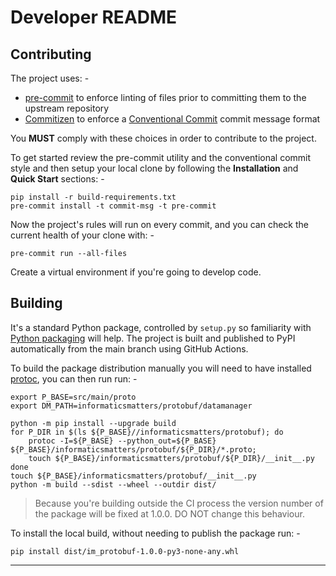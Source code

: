 # Developer README

## Contributing
The project uses: -

- [pre-commit] to enforce linting of files prior to committing them to the
  upstream repository
- [Commitizen] to enforce a [Conventional Commit] commit message format

You **MUST** comply with these choices in order to  contribute to the project.

To get started review the pre-commit utility and the conventional commit style
and then setup your local clone by following the **Installation** and
**Quick Start** sections: -

    pip install -r build-requirements.txt
    pre-commit install -t commit-msg -t pre-commit

Now the project's rules will run on every commit, and you can check the
current health of your clone with: -

    pre-commit run --all-files

Create a virtual environment if you're going to develop code.

## Building
It's a standard Python package, controlled by `setup.py` so familiarity
with [Python packaging] will help. The project is built and published
to PyPI automatically from the main branch using GitHub Actions.

To build the package distribution manually you will need to have
installed [protoc], you can then run run: -

    export P_BASE=src/main/proto
    export DM_PATH=informaticsmatters/protobuf/datamanager

    python -m pip install --upgrade build
    for P_DIR in $(ls ${P_BASE}//informaticsmatters/protobuf); do
        protoc -I=${P_BASE} --python_out=${P_BASE} ${P_BASE}/informaticsmatters/protobuf/${P_DIR}/*.proto;
        touch ${P_BASE}/informaticsmatters/protobuf/${P_DIR}/__init__.py
    done
    touch ${P_BASE}/informaticsmatters/protobuf/__init__.py
    python -m build --sdist --wheel --outdir dist/

>   Because you're building outside the CI process the version number of
    the package will be fixed at 1.0.0. DO NOT change this behaviour.

To install the local build, without needing to publish the package run: -

    pip install dist/im_protobuf-1.0.0-py3-none-any.whl

---

[black]: https://black.readthedocs.io/en/stable
[commitizen]: https://commitizen-tools.github.io/commitizen/
[conventional commit]: https://www.conventionalcommits.org/en/v1.0.0/
[pre-commit]: https://pre-commit.com
[protoc]: https://github.com/protocolbuffers/protobuf
[python packaging]: https://packaging.python.org/en/latest/tutorials/packaging-projects/
